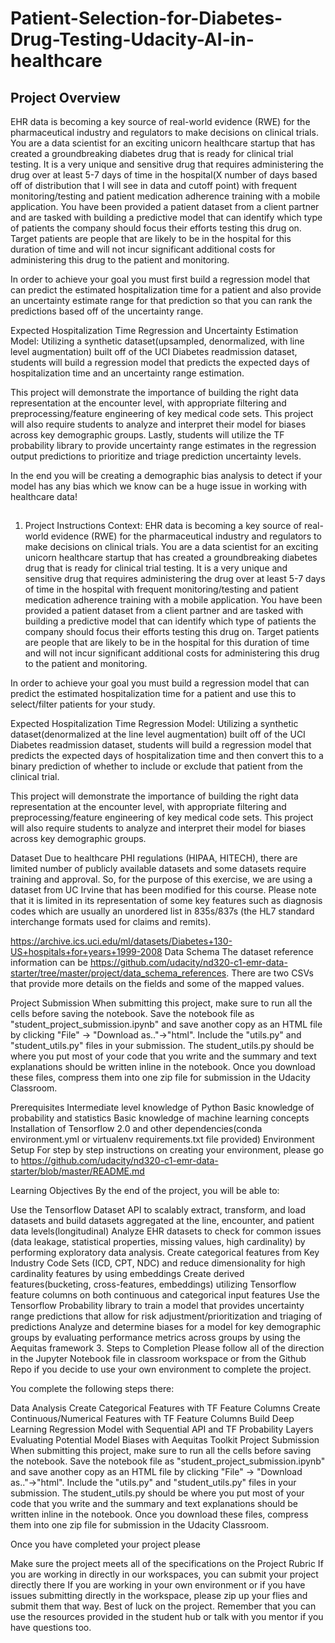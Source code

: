 # Patient-Selection-for-Diabetes-Drug-Testing-Udacity-AI-in-healthcare
## Project Overview
EHR data is becoming a key source of real-world evidence (RWE) for the pharmaceutical industry and regulators to make decisions on clinical trials. You are a data scientist for an exciting unicorn healthcare startup that has created a groundbreaking diabetes drug that is ready for clinical trial testing. It is a very unique and sensitive drug that requires administering the drug over at least 5-7 days of time in the hospital(X number of days based off of distribution that I will see in data and cutoff point) with frequent monitoring/testing and patient medication adherence training with a mobile application. You have been provided a patient dataset from a client partner and are tasked with building a predictive model that can identify which type of patients the company should focus their efforts testing this drug on. Target patients are people that are likely to be in the hospital for this duration of time and will not incur significant additional costs for administering this drug to the patient and monitoring.

In order to achieve your goal you must first build a regression model that can predict the estimated hospitalization time for a patient and also provide an uncertainty estimate range for that prediction so that you can rank the predictions based off of the uncertainty range.

Expected Hospitalization Time Regression and Uncertainty Estimation Model: Utilizing a synthetic dataset(upsampled, denormalized, with line level augmentation) built off of the UCI Diabetes readmission dataset, students will build a regression model that predicts the expected days of hospitalization time and an uncertainty range estimation.

This project will demonstrate the importance of building the right data representation at the encounter level, with appropriate filtering and preprocessing/feature engineering of key medical code sets. This project will also require students to analyze and interpret their model for biases across key demographic groups. Lastly, students will utilize the TF probability library to provide uncertainty range estimates in the regression output predictions to prioritize and triage prediction uncertainty levels.

In the end you will be creating a demographic bias analysis to detect if your model has any bias which we know can be a huge issue in working with healthcare data!

## 

1. Project Instructions
Context: EHR data is becoming a key source of real-world evidence (RWE) for the pharmaceutical industry and regulators to make decisions on clinical trials. You are a data scientist for an exciting unicorn healthcare startup that has created a groundbreaking diabetes drug that is ready for clinical trial testing. It is a very unique and sensitive drug that requires administering the drug over at least 5-7 days of time in the hospital with frequent monitoring/testing and patient medication adherence training with a mobile application. You have been provided a patient dataset from a client partner and are tasked with building a predictive model that can identify which type of patients the company should focus their efforts testing this drug on. Target patients are people that are likely to be in the hospital for this duration of time and will not incur significant additional costs for administering this drug to the patient and monitoring.

In order to achieve your goal you must build a regression model that can predict the estimated hospitalization time for a patient and use this to select/filter patients for your study.

Expected Hospitalization Time Regression Model: Utilizing a synthetic dataset(denormalized at the line level augmentation) built off of the UCI Diabetes readmission dataset, students will build a regression model that predicts the expected days of hospitalization time and then convert this to a binary prediction of whether to include or exclude that patient from the clinical trial.

This project will demonstrate the importance of building the right data representation at the encounter level, with appropriate filtering and preprocessing/feature engineering of key medical code sets. This project will also require students to analyze and interpret their model for biases across key demographic groups.

Dataset
Due to healthcare PHI regulations (HIPAA, HITECH), there are limited number of publicly available datasets and some datasets require training and approval. So, for the purpose of this exercise, we are using a dataset from UC Irvine that has been modified for this course. Please note that it is limited in its representation of some key features such as diagnosis codes which are usually an unordered list in 835s/837s (the HL7 standard interchange formats used for claims and remits).

https://archive.ics.uci.edu/ml/datasets/Diabetes+130-US+hospitals+for+years+1999-2008 Data Schema The dataset reference information can be https://github.com/udacity/nd320-c1-emr-data-starter/tree/master/project/data_schema_references. There are two CSVs that provide more details on the fields and some of the mapped values.

Project Submission
When submitting this project, make sure to run all the cells before saving the notebook. Save the notebook file as "student_project_submission.ipynb" and save another copy as an HTML file by clicking "File" -> "Download as.."->"html". Include the "utils.py" and "student_utils.py" files in your submission. The student_utils.py should be where you put most of your code that you write and the summary and text explanations should be written inline in the notebook. Once you download these files, compress them into one zip file for submission in the Udacity Classroom.

Prerequisites
Intermediate level knowledge of Python
Basic knowledge of probability and statistics
Basic knowledge of machine learning concepts
Installation of Tensorflow 2.0 and other dependencies(conda environment.yml or virtualenv requirements.txt file provided)
Environment Setup
For step by step instructions on creating your environment, please go to https://github.com/udacity/nd320-c1-emr-data-starter/blob/master/README.md

Learning Objectives
By the end of the project, you will be able to:

Use the Tensorflow Dataset API to scalably extract, transform, and load datasets and build datasets aggregated at the line, encounter, and patient data levels(longitudinal)
Analyze EHR datasets to check for common issues (data leakage, statistical properties, missing values, high cardinality) by performing exploratory data analysis.
Create categorical features from Key Industry Code Sets (ICD, CPT, NDC) and reduce dimensionality for high cardinality features by using embeddings
Create derived features(bucketing, cross-features, embeddings) utilizing Tensorflow feature columns on both continuous and categorical input features
Use the Tensorflow Probability library to train a model that provides uncertainty range predictions that allow for risk adjustment/prioritization and triaging of predictions
Analyze and determine biases for a model for key demographic groups by evaluating performance metrics across groups by using the Aequitas framework
3. Steps to Completion
Please follow all of the direction in the Jupyter Notebook file in classroom workspace or from the Github Repo if you decide to use your own environment to complete the project.

You complete the following steps there:

Data Analysis
Create Categorical Features with TF Feature Columns
Create Continuous/Numerical Features with TF Feature Columns
Build Deep Learning Regression Model with Sequential API and TF Probability Layers
Evaluating Potential Model Biases with Aequitas Toolkit
Project Submission
When submitting this project, make sure to run all the cells before saving the notebook. Save the notebook file as "student_project_submission.ipynb" and save another copy as an HTML file by clicking "File" -> "Download as.."->"html". Include the "utils.py" and "student_utils.py" files in your submission. The student_utils.py should be where you put most of your code that you write and the summary and text explanations should be written inline in the notebook. Once you download these files, compress them into one zip file for submission in the Udacity Classroom.

Once you have completed your project please

Make sure the project meets all of the specifications on the Project Rubric
If you are working in directly in our workspaces, you can submit your project directly there
If you are working in your own environment or if you have issues submitting directly in the workspace, please zip up your flies and submit them that way.
Best of luck on the project. Remember that you can use the resources provided in the student hub or talk with you mentor if you have questions too.

